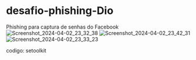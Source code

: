 # desafio-phishing-Dio
Phishing para captura de senhas do Facebook
![Screenshot_2024-04-02_23_32_38](https://github.com/emilsonjoaquimm/desafio-phishing-Dio/assets/163339642/3fc5ffc1-8d74-450d-9337-d243e7e766e9)
![Screenshot_2024-04-02_23_42_31](https://github.com/emilsonjoaquimm/desafio-phishing-Dio/assets/163339642/2bf4360e-f909-4bec-ae82-4ed571b5dda9)
![Screenshot_2024-04-02_23_33_23](https://github.com/emilsonjoaquimm/desafio-phishing-Dio/assets/163339642/305c92d9-5310-425a-bc49-27a2d8d760ad)

codigo: 
setoolkit
